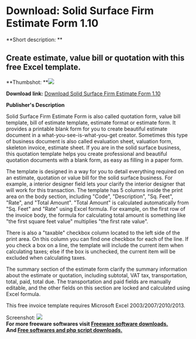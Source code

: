 # Download: Solid Surface Firm Estimate Form 1.10

**Short description: **

## Create estimate, value bill or quotation with this free Excel template.

  
**Thumbshot: **![](http://www.freewarefiles.com/screenshot/sldsrfcfirm_md.jpg)   
  
**Download link:** [Download Solid Surface Firm Estimate Form 1.10](http://freesoftwares.boysofts.com/Solid-Surface-Firm-Estimate-Form_program_91547.html)  
  

**Publisher's Description**  
  

Solid Surface Firm Estimate Form is also called quotation form, value bill
template, bill of estimate template, estimate format or estimate form. It
provides a printable blank form for you to create beautiful estimate document
in a what-you-see-is-what-you-get creator. Sometimes this type of business
document is also called evaluation sheet, valuation form, skeleton invoice,
estimate sheet. If you are in the solid surface business, this quotation
template helps you create professional and beautiful quotation documents with
a blank form, as easy as filling in a paper form.

The template is designed in a way for you to detail everything required on an
estimate, quotation or value bill for the solid surface business. For example,
a interior designer field lets your clarify the interior designer that will
work for this transaction. The template has 5 columns inside the print area on
the body section, including "Code", "Description", "Sq. Feet", "Rate", and
"Total Amount". "Total Amount" is calculated automatically from "Sq. Feet" and
"Rate" using Excel formula. For example, on the first row of the invoice body,
the formula for calculating total amount is something like "the first square
feet value" multiplies "the first rate value".

There is also a "taxable" checkbox column located to the left side of the
print area. On this column you can find one checkbox for each of the line. If
you check a box on a line, the template will include the current item when
calculating taxes; else if the box is unchecked, the current item will be
excluded when calculating taxes.

The summary section of the estimate form clarify the summary information about
the estimate or quotation, including subtotal, VAT tax, transportation, total,
paid, total due. The transportation and paid fields are manually editable, and
the other fields on this section are locked and calculated using Excel
formula.

This free invoice template requires Microsoft Excel 2003/2007/2010/2013.

  
  
Screenshot: ![](http://www.freewarefiles.com/screenshot/sldsrfcfirm.jpg)  
**For more freeware softwares visit [Freeware software downloads.](http://freesoftwares.boysofts.com/)**   
**And [Free softwares and php script downloads.](http://www.boysofts.com/)**

